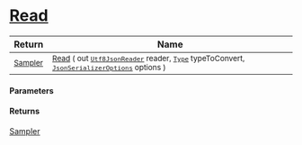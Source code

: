 # [Read](./NetCoreSamplerConverter-100664203.md)



| Return | Name | 
| --- | --- | 
| <sub>[Sampler](./../../../Sampler.md)</sub> | <sub>[Read](./NetCoreSamplerConverter-100664203.md) ( out [`Utf8JsonReader`](https://docs.microsoft.com/en-us/dotnet/api/System.Text.Json.Utf8JsonReader) reader, [`Type`](https://docs.microsoft.com/en-us/dotnet/api/System.Type) typeToConvert, [`JsonSerializerOptions`](https://docs.microsoft.com/en-us/dotnet/api/System.Text.Json.JsonSerializerOptions) options )</sub> | 


#### Parameters

#### Returns
[Sampler](./../../../Sampler.md)<br>

